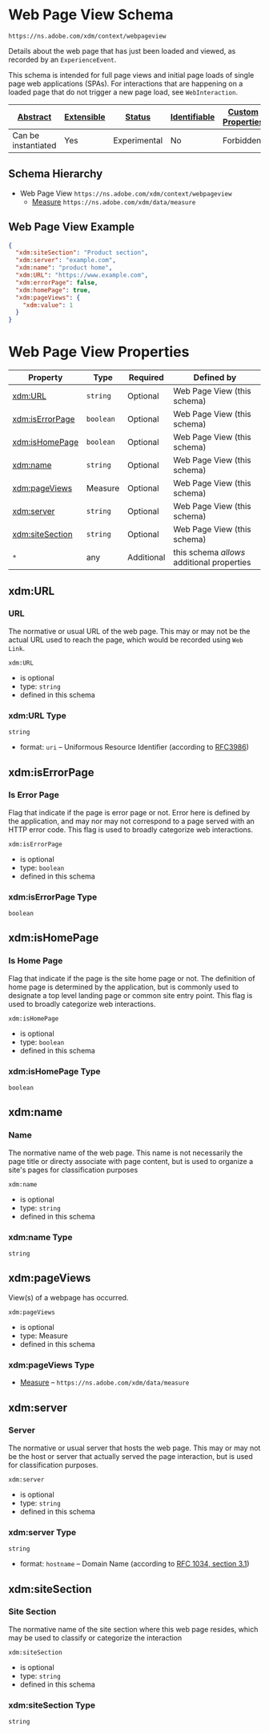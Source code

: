 
# Web Page View Schema

```
https://ns.adobe.com/xdm/context/webpageview
```

Details about the web page that has just been loaded and viewed, as recorded by an `ExperienceEvent`.

This schema is intended for full page views and initial page loads of single page web applications (SPAs).
For interactions that are happening on a loaded page that do not trigger a new page load, see `WebInteraction`.


| [Abstract](../../abstract.md) | [Extensible](../../extensions.md) | [Status](../../status.md) | [Identifiable](../../id.md) | [Custom Properties](../../extensions.md) | [Additional Properties](../../extensions.md) | Defined In |
|-------------------------------|-----------------------------------|---------------------------|-----------------------------|------------------------------------------|----------------------------------------------|------------|
| Can be instantiated | Yes | Experimental | No | Forbidden | Permitted | [context/webpageview.schema.json](context/webpageview.schema.json) |
## Schema Hierarchy

* Web Page View `https://ns.adobe.com/xdm/context/webpageview`
  * [Measure](../data/measure.schema.md) `https://ns.adobe.com/xdm/data/measure`


## Web Page View Example
```json
{
  "xdm:siteSection": "Product section",
  "xdm:server": "example.com",
  "xdm:name": "product home",
  "xdm:URL": "https://www.example.com",
  "xdm:errorPage": false,
  "xdm:homePage": true,
  "xdm:pageViews": {
    "xdm:value": 1
  }
}
```

# Web Page View Properties

| Property | Type | Required | Defined by |
|----------|------|----------|------------|
| [xdm:URL](#xdmurl) | `string` | Optional | Web Page View (this schema) |
| [xdm:isErrorPage](#xdmiserrorpage) | `boolean` | Optional | Web Page View (this schema) |
| [xdm:isHomePage](#xdmishomepage) | `boolean` | Optional | Web Page View (this schema) |
| [xdm:name](#xdmname) | `string` | Optional | Web Page View (this schema) |
| [xdm:pageViews](#xdmpageviews) | Measure | Optional | Web Page View (this schema) |
| [xdm:server](#xdmserver) | `string` | Optional | Web Page View (this schema) |
| [xdm:siteSection](#xdmsitesection) | `string` | Optional | Web Page View (this schema) |
| `*` | any | Additional | this schema *allows* additional properties |

## xdm:URL
### URL

The normative or usual URL of the web page.  This may or may not be the actual URL used to reach the page, which would be recorded using `Web Link`.

`xdm:URL`
* is optional
* type: `string`
* defined in this schema

### xdm:URL Type


`string`
* format: `uri` – Uniformous Resource Identifier (according to [RFC3986](http://tools.ietf.org/html/rfc3986))






## xdm:isErrorPage
### Is Error Page

Flag that indicate if the page is error page or not.  Error here is defined by the application, and may nor may not correspond to a page served with an HTTP error code.  This flag is used to broadly categorize web interactions.

`xdm:isErrorPage`
* is optional
* type: `boolean`
* defined in this schema

### xdm:isErrorPage Type


`boolean`





## xdm:isHomePage
### Is Home Page

Flag that indicate if the page is the site home page or not.  The definition of home page is determined by the application, but is commonly used to designate a top level landing page or common site entry point.  This flag is used to broadly categorize web interactions.

`xdm:isHomePage`
* is optional
* type: `boolean`
* defined in this schema

### xdm:isHomePage Type


`boolean`





## xdm:name
### Name

The normative name of the web page. This name is not necessarily the page title or directy associate with page content, but is used to organize a site's pages for classification purposes

`xdm:name`
* is optional
* type: `string`
* defined in this schema

### xdm:name Type


`string`






## xdm:pageViews

View(s) of a webpage has occurred.

`xdm:pageViews`
* is optional
* type: Measure
* defined in this schema

### xdm:pageViews Type


* [Measure](../data/measure.schema.md) – `https://ns.adobe.com/xdm/data/measure`





## xdm:server
### Server

The normative or usual server that hosts the web page.  This may or may not be the host or server that actually served the page interaction, but is used for classification purposes.

`xdm:server`
* is optional
* type: `string`
* defined in this schema

### xdm:server Type


`string`
* format: `hostname` – Domain Name (according to [RFC 1034, section 3.1](https://tools.ietf.org/html/rfc1034))






## xdm:siteSection
### Site Section

The normative name of the site section where this web page resides, which may be used to classify or categorize the interaction

`xdm:siteSection`
* is optional
* type: `string`
* defined in this schema

### xdm:siteSection Type


`string`





